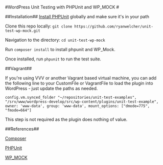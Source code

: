 #WordPress Unit Testing with PHPUnit and WP_MOCK #



##Installation##
[Install PHPUnit](https://phpunit.de/manual/current/en/installation.html) globally and make sure it's in your path

Clone this repo locally: `git clone https://github.com/ryanwelcher/unit-test-wp-mock.git`

Navigation to the directory: `cd unit-test-wp-mock`

Run `composer install` to install phpunit and WP_Mock.

Once installed, run `phpunit` to run the test suite.


##Vagrant##

If you're using VVV or another Vagrant based virtual machine, you can add the following line to your CustomFile or VagrantFile
to load the plugin into WordPress - just update the paths as needed.

`config.vm.synced_folder "~/repositories/unit-test-examples", "/srv/www/wordpress-develop/src/wp-content/plugins/unit-test-example", owner: 'www-data', group: 'www-data', mount_options: ["dmode=775", "fmode=664"]`

This step is not required as the plugin does nothing of value.

##References##

[Composer](http://getcomposer.org)

[PHPUnit](https://phpunit.de/)

[WP_MOCK](https://github.com/10up/wp_mock)